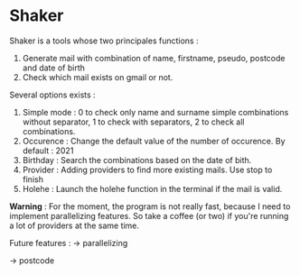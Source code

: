 # Shaker

Shaker is a tools whose two principales functions :

1. Generate mail with combination of name, firstname, pseudo, postcode and date of birth
2. Check which mail exists on gmail or not.

Several options exists :

1. Simple mode : 0 to check only name and surname simple combinations without separator, 1 to check with separators, 2 to check all combinations.
2. Occurence : Change the default value of the number of occurence. By default : 2021
3. Birthday : Search the combinations based on the date of bith.
4. Provider : Adding providers to find more existing mails. Use stop to finish
5. Holehe : Launch the holehe function in the terminal if the mail is valid. 


**Warning** : For the moment, the program is not really fast, because I need to implement parallelizing features. So take a coffee (or two) if you're running a lot of providers at the same time. 

Future features : 
-> parallelizing

-> postcode
